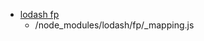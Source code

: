 - [lodash fp](https://github.com/lodash/lodash/wiki/FP-Guide)
  - /node_modules/lodash/fp/\_mapping.js
